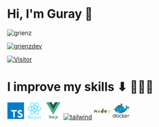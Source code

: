 # Hi, I'm Guray 👋

<p align="left">
<img src="https://img.shields.io/badge/Web%20Developer-%20%2F%20Freelancer%20%20-aqua" alt="grienz" />
</p>
<p align="left">
<a href="https://twitter.com/grienzdev" target="blank"><img src="https://img.shields.io/twitter/follow/grienzdev?logo=twitter&style=for-the-badge" alt="grienzdev" /></a>
</p>

[![Visitor](https://komarev.com/ghpvc/?username=grienz&label=Profile%20views&color=00FFFF&style=flat)](#)

# I improve my skills ⬇ 👨🏻‍💻

<p align="left"> 
<a href="https://www.typescriptlang.org/" target="_blank" rel="noreferrer"> <img src="https://raw.githubusercontent.com/devicons/devicon/master/icons/typescript/typescript-original.svg" alt="javascript" width="40" height="40"/></a>
<a href="https://reactjs.org/" target="_blank" rel="noreferrer"> <img src="https://raw.githubusercontent.com/devicons/devicon/master/icons/react/react-original-wordmark.svg" alt="react" width="40" height="40"/></a> 
<a href="https://vuejs.org/" target="_blank" rel="noreferrer"> <img src="https://raw.githubusercontent.com/devicons/devicon/master/icons/vuejs/vuejs-original-wordmark.svg" alt="vuejs" width="40" height="40"/></a>
<a href="https://tailwindcss.com/" target="_blank" rel="noreferrer"> <img src="https://www.vectorlogo.zone/logos/tailwindcss/tailwindcss-icon.svg" alt="tailwind" width="40" height="40"/></a>
<a href="https://nodejs.org" target="_blank" rel="noreferrer"> <img src="https://raw.githubusercontent.com/devicons/devicon/master/icons/nodejs/nodejs-original-wordmark.svg" alt="nodejs" width="40" height="40"/></a>
<a href="https://www.docker.com/" target="_blank" rel="noreferrer"> <img src="https://raw.githubusercontent.com/devicons/devicon/master/icons/docker/docker-original-wordmark.svg" alt="docker" width="40" height="40"/></a>
</p>
